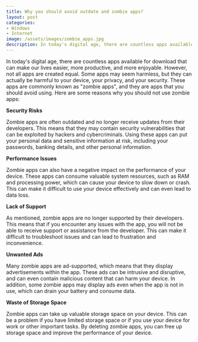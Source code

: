 ```yaml
---
title: Why you should avoid outdate and zombie apps?
layout: post
categories:
- Windows
- Internet
image: /assets/images/zombie_apps.jpg
description: In today's digital age, there are countless apps available for download that can make our lives easier,
---
```


In today's digital age, there are countless apps available for download that can make our lives easier, more productive, and more enjoyable. However, not all apps are created equal. Some apps may seem harmless, but they can actually be harmful to your device, your privacy, and your security. These apps are commonly known as "zombie apps", and they are apps that you should avoid using. Here are some reasons why you should not use zombie apps:

**Security Risks**

Zombie apps are often outdated and no longer receive updates from their developers. This means that they may contain security vulnerabilities that can be exploited by hackers and cybercriminals. Using these apps can put your personal data and sensitive information at risk, including your passwords, banking details, and other personal information.

**Performance Issues**

Zombie apps can also have a negative impact on the performance of your device. These apps can consume valuable system resources, such as RAM and processing power, which can cause your device to slow down or crash. This can make it difficult to use your device effectively and can even lead to data loss.

**Lack of Support**

As mentioned, zombie apps are no longer supported by their developers. This means that if you encounter any issues with the app, you will not be able to receive support or assistance from the developer. This can make it difficult to troubleshoot issues and can lead to frustration and inconvenience.

**Unwanted Ads**

Many zombie apps are ad-supported, which means that they display advertisements within the app. These ads can be intrusive and disruptive, and can even contain malicious content that can harm your device. In addition, some zombie apps may display ads even when the app is not in use, which can drain your battery and consume data.

**Waste of Storage Space**

Zombie apps can take up valuable storage space on your device. This can be a problem if you have limited storage space or if you use your device for work or other important tasks. By deleting zombie apps, you can free up storage space and improve the performance of your device.
